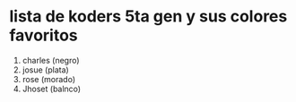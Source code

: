 # lista de koders 5ta gen y sus colores favoritos

1. charles (negro)
2. josue (plata)
3. rose (morado)
4. Jhoset (balnco)
